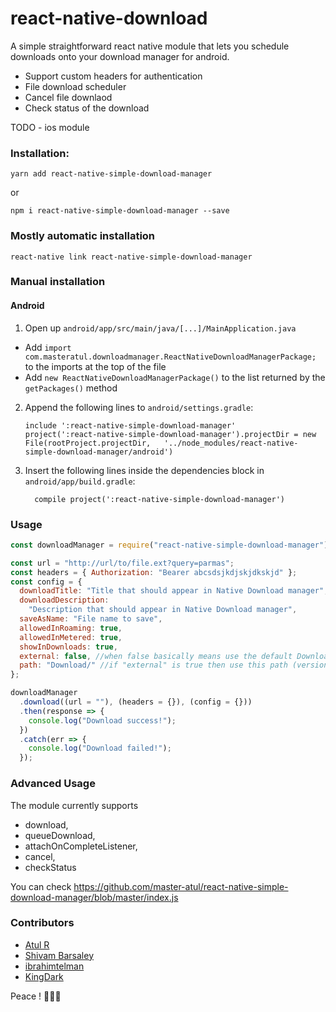 # react-native-download

A simple straightforward react native module that lets you schedule downloads onto your download manager for android.

- Support custom headers for authentication
- File download scheduler
- Cancel file downlaod
- Check status of the download

TODO - ios module

### Installation:

`yarn add react-native-simple-download-manager`

or

`npm i react-native-simple-download-manager --save`

### Mostly automatic installation

`react-native link react-native-simple-download-manager`

### Manual installation

#### Android

1. Open up `android/app/src/main/java/[...]/MainApplication.java`

- Add `import com.masteratul.downloadmanager.ReactNativeDownloadManagerPackage;` to the imports at the top of the file
- Add `new ReactNativeDownloadManagerPackage()` to the list returned by the `getPackages()` method

2. Append the following lines to `android/settings.gradle`:
   ```
   include ':react-native-simple-download-manager'
   project(':react-native-simple-download-manager').projectDir = new File(rootProject.projectDir, 	'../node_modules/react-native-simple-download-manager/android')
   ```
3. Insert the following lines inside the dependencies block in `android/app/build.gradle`:
   ```
     compile project(':react-native-simple-download-manager')
   ```

### Usage

```js
const downloadManager = require("react-native-simple-download-manager");

const url = "http://url/to/file.ext?query=parmas";
const headers = { Authorization: "Bearer abcsdsjkdjskjdkskjd" };
const config = {
  downloadTitle: "Title that should appear in Native Download manager",
  downloadDescription:
    "Description that should appear in Native Download manager",
  saveAsName: "File name to save",
  allowedInRoaming: true,
  allowedInMetered: true,
  showInDownloads: true,
  external: false, //when false basically means use the default Download path (version ^1.3)
  path: "Download/" //if "external" is true then use this path (version ^1.3)
};

downloadManager
  .download((url = ""), (headers = {}), (config = {}))
  .then(response => {
    console.log("Download success!");
  })
  .catch(err => {
    console.log("Download failed!");
  });
```

### Advanced Usage

The module currently supports

- download,
- queueDownload,
- attachOnCompleteListener,
- cancel,
- checkStatus

You can check https://github.com/master-atul/react-native-simple-download-manager/blob/master/index.js

### Contributors

- [Atul R](https://github.com/master-atul)
- [Shivam Barsaley](https://github.com/shivambarsaley)
- [ibrahimtelman](https://github.com/ibrahimtelman)
- [KingDark](https://github.com/kingdark1234)

Peace ! ✌🏻🌮
